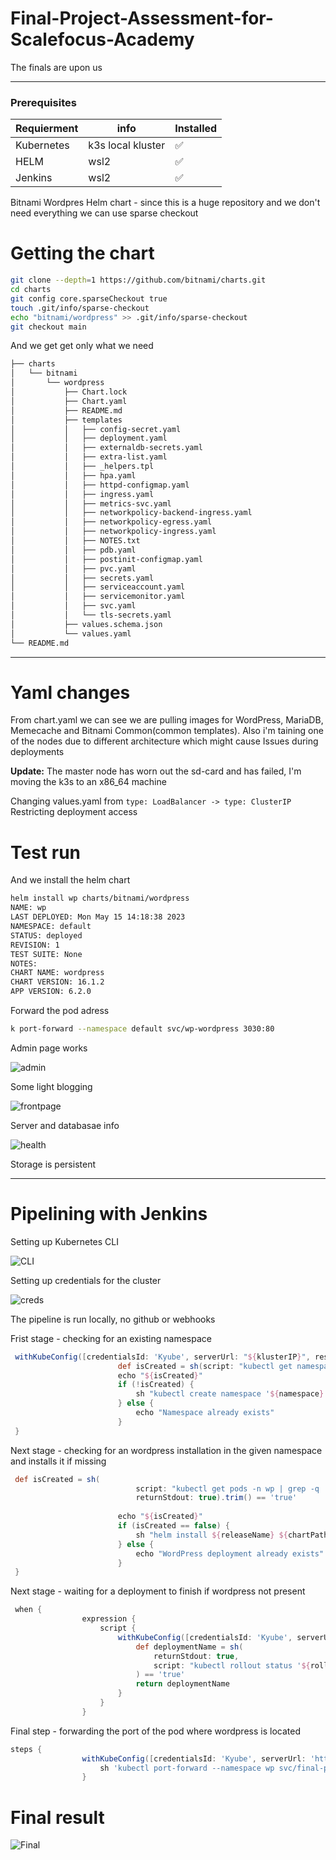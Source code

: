 # Final-Project-Assessment-for-Scalefocus-Academy
The finals are upon us

---
### Prerequisites

| Requierment| info              | Installed  |
| ---------- | ----------------- | --- |
| Kubernetes | k3s local kluster | ✅  |
| HELM       | wsl2              | ✅  |
| Jenkins    | wsl2              | ✅  |

Bitnami Wordpres Helm chart - since this is a huge repository and we don't need everything we can use sparse checkout
# Getting the chart
```bash
git clone --depth=1 https://github.com/bitnami/charts.git
cd charts
git config core.sparseCheckout true
touch .git/info/sparse-checkout
echo "bitnami/wordpress" >> .git/info/sparse-checkout
git checkout main

```

And we get get only what we need
```bash
├── charts
│   └── bitnami
│       └── wordpress
│           ├── Chart.lock
│           ├── Chart.yaml
│           ├── README.md
│           ├── templates
│           │   ├── config-secret.yaml
│           │   ├── deployment.yaml
│           │   ├── externaldb-secrets.yaml
│           │   ├── extra-list.yaml
│           │   ├── _helpers.tpl
│           │   ├── hpa.yaml
│           │   ├── httpd-configmap.yaml
│           │   ├── ingress.yaml
│           │   ├── metrics-svc.yaml
│           │   ├── networkpolicy-backend-ingress.yaml
│           │   ├── networkpolicy-egress.yaml
│           │   ├── networkpolicy-ingress.yaml
│           │   ├── NOTES.txt
│           │   ├── pdb.yaml
│           │   ├── postinit-configmap.yaml
│           │   ├── pvc.yaml
│           │   ├── secrets.yaml
│           │   ├── serviceaccount.yaml
│           │   ├── servicemonitor.yaml
│           │   ├── svc.yaml
│           │   └── tls-secrets.yaml
│           ├── values.schema.json
│           └── values.yaml
└── README.md

```
---
# Yaml changes 
From chart.yaml we can see we are pulling images for WordPress, MariaDB, Memecache and Bitnami Common(common templates).
Also i'm taining one of the nodes due to different architecture which might cause Issues during deployments

**Update:** The master node has worn out the sd-card and has failed, I'm moving the k3s to an x86_64 machine


Changing values.yaml from ```type: LoadBalancer -> type: ClusterIP```
Restricting deployment access

# Test run
And we install the helm chart
```bash
helm install wp charts/bitnami/wordpress
NAME: wp
LAST DEPLOYED: Mon May 15 14:18:38 2023
NAMESPACE: default
STATUS: deployed
REVISION: 1
TEST SUITE: None
NOTES:
CHART NAME: wordpress
CHART VERSION: 16.1.2
APP VERSION: 6.2.0
```

Forward the pod adress 
```bash
k port-forward --namespace default svc/wp-wordpress 3030:80
```

Admin page works

![admin](imgs/Admin.png)

Some light blogging 

![frontpage](imgs/Hello.png)

Server and databasae info

![health](imgs/health%20check.png)

Storage is persistent 


---

# Pipelining with Jenkins

Setting up Kubernetes CLI

![CLI](imgs/KubeCli.png)

Setting up credentials for the cluster

![creds](imgs/creds.png)

The pipeline is run locally, no github or webhooks

Frist stage - checking for an existing namespace


```groovy
 withKubeConfig([credentialsId: 'Kyube', serverUrl: "${klusterIP}", restrictKubeConfigAccess : true ]) {
                        def isCreated = sh(script: "kubectl get namespaces | grep -q '${namespace}'&& echo true || echo false", returnStdout: true).trim() == 'true'
                        echo "${isCreated}"
                        if (!isCreated) {
                            sh "kubectl create namespace '${namespace}'"
                        } else {
                            echo "Namespace already exists"
                        }
 }
```

Next stage - checking for an wordpress installation in the given namespace and installs it if missing
```groovy
 def isCreated = sh(
                            script: "kubectl get pods -n wp | grep -q '${podName}' && echo true || echo false",
                            returnStdout: true).trim() == 'true'
                            
                        echo "${isCreated}"
                        if (isCreated == false) {
                            sh "helm install ${releaseName} ${chartPath} --namespace ${namespace}"
                        } else {
                            echo "WordPress deployment already exists"
                        }
 }
```

Next stage - waiting for a deployment to finish if wordpress not present 
```groovy
 when {
                expression {
                    script {
                        withKubeConfig([credentialsId: 'Kyube', serverUrl: "${klusterIP}"]) {
                            def deploymentName = sh(
                                returnStdout: true,
                                script: "kubectl rollout status '${rolloutName}' -n wp | grep -q 'successfully' && echo true || echo false"
                            ) == 'true'
                            return deploymentName
                        }
                    }
                }
```


Final step - forwarding the port of the pod where wordpress is located
```groovy
steps {
                withKubeConfig([credentialsId: 'Kyube', serverUrl: 'https://127.0.0.1:6443']) {
                    sh 'kubectl port-forward --namespace wp svc/final-project-wp-scalefocus-wordpress 6060:80'
                }
```

# Final result
![Final](imgs/Final.png)

